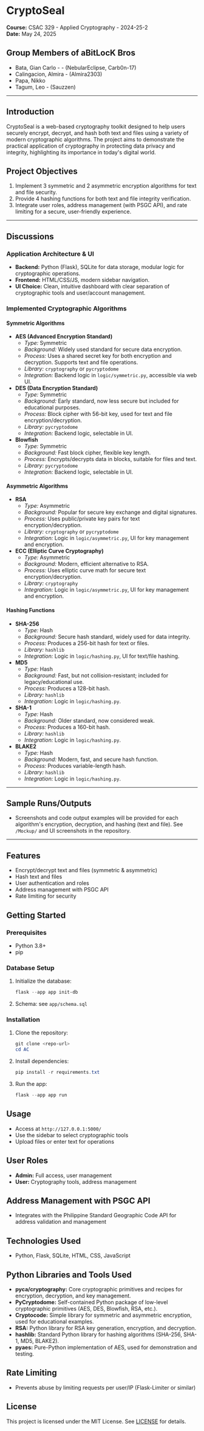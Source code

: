 # CryptoSeal

**Course:** CSAC 329 - Applied Cryptography - 2024-25-2  
**Date:** May 24, 2025

## Group Members of aBitLocK Bros
- Bata, Gian Carlo -  - (NebularEclipse, Carb0n-17)
- Calingacion, Almira - (Almira2303)
- Papa, Nikko
- Tagum, Leo - (Sauzzen)

---

## Introduction
CryptoSeal is a web-based cryptography toolkit designed to help users securely encrypt, decrypt, and hash both text and files using a variety of modern cryptographic algorithms. The project aims to demonstrate the practical application of cryptography in protecting data privacy and integrity, highlighting its importance in today's digital world.

## Project Objectives
1. Implement 3 symmetric and 2 asymmetric encryption algorithms for text and file security.
2. Provide 4 hashing functions for both text and file integrity verification.
3. Integrate user roles, address management (with PSGC API), and rate limiting for a secure, user-friendly experience.

---

## Discussions
### Application Architecture & UI
- **Backend:** Python (Flask), SQLite for data storage, modular logic for cryptographic operations.
- **Frontend:**  HTML/CSS/JS, modern sidebar navigation.
- **UI Choice:** Clean, intuitive dashboard with clear separation of cryptographic tools and user/account management.

### Implemented Cryptographic Algorithms
#### Symmetric Algorithms
- **AES (Advanced Encryption Standard)**
  - *Type:* Symmetric
  - *Background:* Widely used standard for secure data encryption.
  - *Process:* Uses a shared secret key for both encryption and decryption. Supports text and file operations.
  - *Library:* `cryptography` or `pycryptodome`
  - *Integration:* Backend logic in `logic/symmetric.py`, accessible via web UI.
- **DES (Data Encryption Standard)**
  - *Type:* Symmetric
  - *Background:* Early standard, now less secure but included for educational purposes.
  - *Process:* Block cipher with 56-bit key, used for text and file encryption/decryption.
  - *Library:* `pycryptodome`
  - *Integration:* Backend logic, selectable in UI.
- **Blowfish**
  - *Type:* Symmetric
  - *Background:* Fast block cipher, flexible key length.
  - *Process:* Encrypts/decrypts data in blocks, suitable for files and text.
  - *Library:* `pycryptodome`
  - *Integration:* Backend logic, selectable in UI.

#### Asymmetric Algorithms
- **RSA**
  - *Type:* Asymmetric
  - *Background:* Popular for secure key exchange and digital signatures.
  - *Process:* Uses public/private key pairs for text encryption/decryption.
  - *Library:* `cryptography` or `pycryptodome`
  - *Integration:* Logic in `logic/asymmetric.py`, UI for key management and encryption.
- **ECC (Elliptic Curve Cryptography)**
  - *Type:* Asymmetric
  - *Background:* Modern, efficient alternative to RSA.
  - *Process:* Uses elliptic curve math for secure text encryption/decryption.
  - *Library:* `cryptography`
  - *Integration:* Logic in `logic/asymmetric.py`, UI for key management and encryption.

#### Hashing Functions
- **SHA-256**
  - *Type:* Hash
  - *Background:* Secure hash standard, widely used for data integrity.
  - *Process:* Produces a 256-bit hash for text or files.
  - *Library:* `hashlib`
  - *Integration:* Logic in `logic/hashing.py`, UI for text/file hashing.
- **MD5**
  - *Type:* Hash
  - *Background:* Fast, but not collision-resistant; included for legacy/educational use.
  - *Process:* Produces a 128-bit hash.
  - *Library:* `hashlib`
  - *Integration:* Logic in `logic/hashing.py`.
- **SHA-1**
  - *Type:* Hash
  - *Background:* Older standard, now considered weak.
  - *Process:* Produces a 160-bit hash.
  - *Library:* `hashlib`
  - *Integration:* Logic in `logic/hashing.py`.
- **BLAKE2**
  - *Type:* Hash
  - *Background:* Modern, fast, and secure hash function.
  - *Process:* Produces variable-length hash.
  - *Library:* `hashlib`
  - *Integration:* Logic in `logic/hashing.py`.

---

## Sample Runs/Outputs
- Screenshots and code output examples will be provided for each algorithm's encryption, decryption, and hashing (text and file). See `/Mockup/` and UI screenshots in the repository.

---

## Features
- Encrypt/decrypt text and files (symmetric & asymmetric)
- Hash text and files
- User authentication and roles
- Address management with PSGC API
- Rate limiting for security

## Getting Started
### Prerequisites
- Python 3.8+
- pip

### Database Setup
1. Initialize the database:
   ```powershell
   flask --app app init-db
   ```
2. Schema: see `app/schema.sql`

### Installation
1. Clone the repository:
   ```powershell
   git clone <repo-url>
   cd AC
   ```
2. Install dependencies:
   ```powershell
   pip install -r requirements.txt
   ```
3. Run the app:
   ```powershell
   flask --app app run
   ```

## Usage
- Access at `http://127.0.0.1:5000/`
- Use the sidebar to select cryptographic tools
- Upload files or enter text for operations

## User Roles
- **Admin:** Full access, user management
- **User:** Cryptography tools, address management

## Address Management with PSGC API
- Integrates with the Philippine Standard Geographic Code API for address validation and management

## Technologies Used
- Python, Flask, SQLite, HTML, CSS, JavaScript

## Python Libraries and Tools Used

- **pyca/cryptography:** Core cryptographic primitives and recipes for encryption, decryption, and key management.
- **PyCryptodome:** Self-contained Python package of low-level cryptographic primitives (AES, DES, Blowfish, RSA, etc.).
- **Cryptocode:** Simple library for symmetric and asymmetric encryption, used for educational examples.
- **RSA:** Python library for RSA key generation, encryption, and decryption.
- **hashlib:** Standard Python library for hashing algorithms (SHA-256, SHA-1, MD5, BLAKE2).
- **pyaes:** Pure-Python implementation of AES, used for demonstration and testing.


## Rate Limiting
- Prevents abuse by limiting requests per user/IP (Flask-Limiter or similar)

## License
This project is licensed under the MIT License. See [LICENSE](LICENSE) for details.